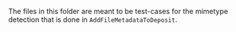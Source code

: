 The files in this folder are meant to be test-cases for the mimetype detection that
is done in `AddFileMetadataToDeposit`.
